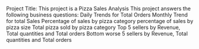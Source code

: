 Project Title: This project is a Pizza Sales Analysis
This project answers the following business questions:
Daily Trends for Total Orders
Monthly Trend for total Sales
Percentage of sales by pizza category
percentage of sales by pizza size
Total pizza sold by pizza category
Top 5 sellers by Revenue, Total quantities and Total orders
Bottom worse 5 sellers by Revenue, Total quantities and Total orders

